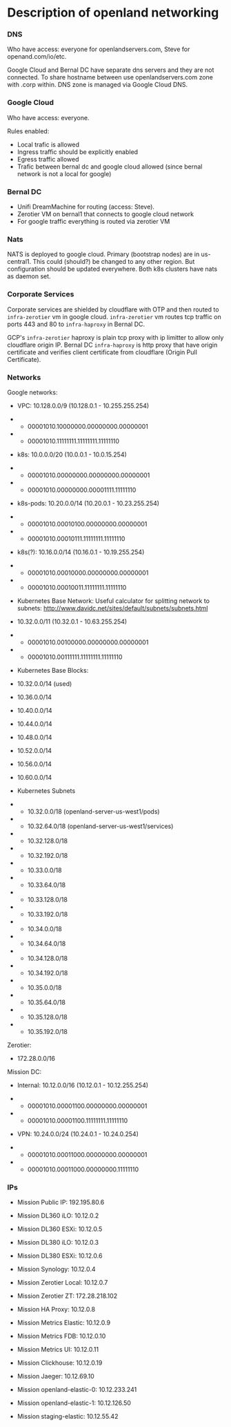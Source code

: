 # Description of openland networking

### DNS
Who have access: everyone for openlandservers.com, Steve for openand.com/io/etc.

Google Cloud and Bernal DC have separate dns servers and they are not connected.
To share hostname between use openlandservers.com zone with .corp within.
DNS zone is managed via Google Cloud DNS.

### Google Cloud
Who have access: everyone.

Rules enabled:
- Local trafic is allowed
- Ingress traffic should be explicitly enabled
- Egress traffic allowed
- Trafic between bernal dc and google cloud allowed (since bernal network is not a local for google)

### Bernal DC
- Unifi DreamMachine for routing (access: Steve).
- Zerotier VM on bernal1 that connects to google cloud network
- For google traffic everything is routed via zerotier VM

### Nats
NATS is deployed to google cloud. Primary (bootstrap nodes) are in us-central1. 
This could (should?) be changed to any other region. But configuration should be updated everywhere.
Both k8s clusters have nats as daemon set.

### Corporate Services
Corporate services are shielded by cloudflare with OTP and then routed to `infra-zerotier` vm in google cloud.
`infra-zerotier` vm routes tcp traffic on ports 443 and 80 to `infra-haproxy` in Bernal DC.

GCP's `infra-zerotier` haproxy is plain tcp proxy with ip limitter to allow only cloudflare origin IP.
Bernal DC `infra-haproxy` is http proxy that have origin certificate and verifies client certificate 
from cloudflare (Origin Pull Certificate).


### Networks

Google networks:
* VPC: 10.128.0.0/9 (10.128.0.1 - 10.255.255.254)
* * 00001010.10000000.00000000.00000001
* * 00001010.11111111.11111111.11111110

* k8s: 10.0.0.0/20 (10.0.0.1 - 10.0.15.254)
* * 00001010.00000000.00000000.00000001
* * 00001010.00000000.00001111.11111110

* k8s-pods: 10.20.0.0/14 (10.20.0.1 - 10.23.255.254)
* * 00001010.00010100.00000000.00000001
* * 00001010.00010111.11111111.11111110

* k8s(?): 10.16.0.0/14 (10.16.0.1 - 10.19.255.254)
* * 00001010.00010000.00000000.00000001
* * 00001010.00010011.11111111.11111110

* Kubernetes Base Network:
Useful calculator for splitting network to subnets: http://www.davidc.net/sites/default/subnets/subnets.html

* 10.32.0.0/11 (10.32.0.1 - 10.63.255.254)
* * 00001010.00100000.00000000.00000001
* * 00001010.00111111.11111111.11111110

* Kubernetes Base Blocks:
* 10.32.0.0/14 (used)
* 10.36.0.0/14
* 10.40.0.0/14
* 10.44.0.0/14
* 10.48.0.0/14
* 10.52.0.0/14
* 10.56.0.0/14
* 10.60.0.0/14

* Kubernetes Subnets
* * 10.32.0.0/18 (openland-server-us-west1/pods)
* * 10.32.64.0/18 (openland-server-us-west1/services)
* * 10.32.128.0/18
* * 10.32.192.0/18
* * 10.33.0.0/18
* * 10.33.64.0/18
* * 10.33.128.0/18
* * 10.33.192.0/18
* * 10.34.0.0/18
* * 10.34.64.0/18
* * 10.34.128.0/18
* * 10.34.192.0/18
* * 10.35.0.0/18
* * 10.35.64.0/18
* * 10.35.128.0/18
* * 10.35.192.0/18

Zerotier:
* 172.28.0.0/16

Mission DC:
* Internal: 10.12.0.0/16 (10.12.0.1 - 10.12.255.254)
* * 00001010.00001100.00000000.00000001
* * 00001010.00001100.11111111.11111110

* VPN: 10.24.0.0/24 (10.24.0.1 - 10.24.0.254)
* * 00001010.00011000.00000000.00000001
* * 00001010.00011000.00000000.11111110

### IPs

* Mission Public IP: 192.195.80.6

* Mission DL360 iLO: 10.12.0.2
* Mission DL360 ESXi: 10.12.0.5
* Mission DL380 iLO: 10.12.0.3
* Mission DL380 ESXi: 10.12.0.6
* Mission Synology: 10.12.0.4

* Mission Zerotier Local: 10.12.0.7
* Mission Zerotier ZT: 172.28.218.102
* Mission HA Proxy: 10.12.0.8
* Mission Metrics Elastic: 10.12.0.9
* Mission Metrics FDB: 10.12.0.10
* Mission Metrics UI: 10.12.0.11
* Mission Clickhouse: 10.12.0.19
* Mission Jaeger: 10.12.69.10
* Mission openland-elastic-0: 10.12.233.241
* Mission openland-elastic-1: 10.12.126.50
* Mission staging-elastic: 10.12.55.42